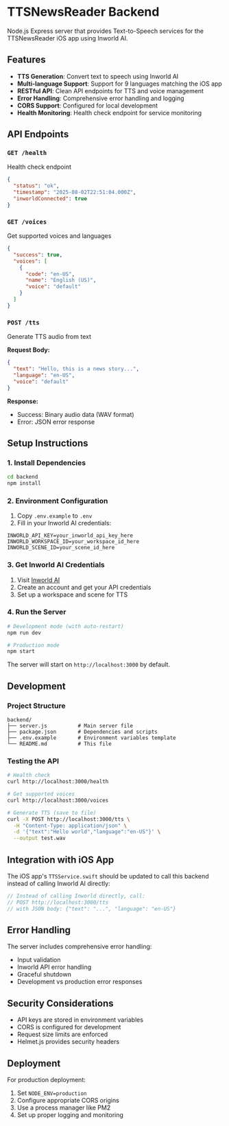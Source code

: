 # TTSNewsReader Backend

Node.js Express server that provides Text-to-Speech services for the TTSNewsReader iOS app using Inworld AI.

## Features

- **TTS Generation**: Convert text to speech using Inworld AI
- **Multi-language Support**: Support for 9 languages matching the iOS app
- **RESTful API**: Clean API endpoints for TTS and voice management
- **Error Handling**: Comprehensive error handling and logging
- **CORS Support**: Configured for local development
- **Health Monitoring**: Health check endpoint for service monitoring

## API Endpoints

### `GET /health`
Health check endpoint
```json
{
  "status": "ok",
  "timestamp": "2025-08-02T22:51:04.000Z",
  "inworldConnected": true
}
```

### `GET /voices`
Get supported voices and languages
```json
{
  "success": true,
  "voices": [
    {
      "code": "en-US",
      "name": "English (US)",
      "voice": "default"
    }
  ]
}
```

### `POST /tts`
Generate TTS audio from text

**Request Body:**
```json
{
  "text": "Hello, this is a news story...",
  "language": "en-US",
  "voice": "default"
}
```

**Response:**
- Success: Binary audio data (WAV format)
- Error: JSON error response

## Setup Instructions

### 1. Install Dependencies
```bash
cd backend
npm install
```

### 2. Environment Configuration
1. Copy `.env.example` to `.env`
2. Fill in your Inworld AI credentials:
```env
INWORLD_API_KEY=your_inworld_api_key_here
INWORLD_WORKSPACE_ID=your_workspace_id_here
INWORLD_SCENE_ID=your_scene_id_here
```

### 3. Get Inworld AI Credentials
1. Visit [Inworld AI](https://docs.inworld.ai/docs/tts/tts)
2. Create an account and get your API credentials
3. Set up a workspace and scene for TTS

### 4. Run the Server
```bash
# Development mode (with auto-restart)
npm run dev

# Production mode
npm start
```

The server will start on `http://localhost:3000` by default.

## Development

### Project Structure
```
backend/
├── server.js          # Main server file
├── package.json       # Dependencies and scripts
├── .env.example       # Environment variables template
└── README.md          # This file
```

### Testing the API
```bash
# Health check
curl http://localhost:3000/health

# Get supported voices
curl http://localhost:3000/voices

# Generate TTS (save to file)
curl -X POST http://localhost:3000/tts \
  -H "Content-Type: application/json" \
  -d '{"text":"Hello world","language":"en-US"}' \
  --output test.wav
```

## Integration with iOS App

The iOS app's `TTSService.swift` should be updated to call this backend instead of calling Inworld AI directly:

```swift
// Instead of calling Inworld directly, call:
// POST http://localhost:3000/tts
// with JSON body: {"text": "...", "language": "en-US"}
```

## Error Handling

The server includes comprehensive error handling:
- Input validation
- Inworld API error handling
- Graceful shutdown
- Development vs production error responses

## Security Considerations

- API keys are stored in environment variables
- CORS is configured for development
- Request size limits are enforced
- Helmet.js provides security headers

## Deployment

For production deployment:
1. Set `NODE_ENV=production`
2. Configure appropriate CORS origins
3. Use a process manager like PM2
4. Set up proper logging and monitoring
